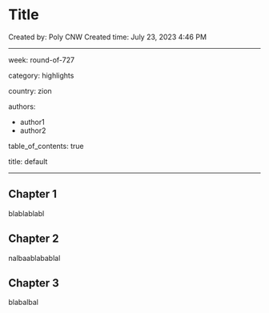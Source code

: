 # Title

Created by: Poly CNW
Created time: July 23, 2023 4:46 PM

---

week: round-of-727

category: highlights

country: zion

authors:

- author1
- author2

table_of_contents: true

title: default

---

## Chapter 1

blablablabl

## Chapter 2

nalbaablabablal

## Chapter 3

blabalbal